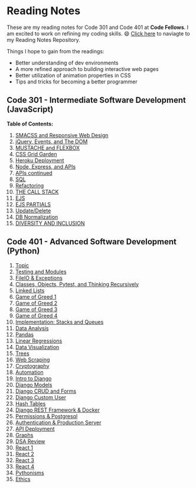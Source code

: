 # Reading Notes
These are my reading notes for Code 301 and Code 401 at **Code Fellows**. I am excited to work on refining my coding skills. :smile: [Click here](https://github.com/Seon2020/reading-notes.git) to naviagte to my Reading Notes Repository. 

Things I hope to gain from the readings: 
- Better understanding of dev environments
- A more refined approach to building interactive web pages
- Better utilization of animation properties in CSS
- Tips and tricks for becoming a better programmer 

## Code 301 - Intermediate Software Development (JavaScript)

**Table of Contents:**
1. [SMACSS and Responsive Web Design](01.md)
2. [jQuery, Events, and The DOM](02.md)
3. [MUSTACHE and FLEXBOX](03.md)
4. [CSS Grid Garden](04.md)
5. [Heroku Deployment](05.md)
6. [Node, Express, and APIs](06.md)
7. [APIs continued](07.md)
8. [SQL](08.md)
9. [Refactoring](09.md)
10. [THE CALL STACK](10.md)
11. [EJS](11.md)
12. [EJS PARTIALS](12.md)
13. [Update/Delete](13.md)
14. [DB Normalization](14.md)
15. [DIVERSITY AND INCLUSION](15.md)

## Code 401 - Advanced Software Development (Python)
1. [Topic](16.md)
2. [Testing and Modules](17.md)
3. [FileIO & Exceptions](18.md)
4. [Classes, Objects, Pytest, and Thinking Recursively](19.md)
5. [Linked Lists](20.md)
6. [Game of Greed 1](21.md)
7. [Game of Greed 2](22.md)
8. [Game of Greed 3](23.md)
9. [Game of Greed 4](24.md)
10. [Implementation: Stacks and Queues](25.md)
11. [Data Analysis](26.md)
12. [Pandas](27.md)
13. [Linear Regressions](28.md)
14. [Data Visualization](29.md)
15. [Trees](30.md)
16. [Web Scraping](31.md)
17. [Cryptography](32.md)
18. [Automation](33.md)
19. [Intro to Django](34.md)
20. [Django Models](35.md)
21. [Django CRUD and Forms](36.md)
22. [Django Custom User](37.md)
23. [Hash Tables](38.md)
24. [Django REST Framework & Docker](39.md)
25. [Permissions & Postgresql](40.md)
26. [Authentication & Production Server](41.md)
27. [API Deployment](42.md)
28. [Graphs](43.md)
29. [DSA Review](44.md)
30. [React 1](45.md)
31. [React 2](46.md)
32. [React 3](47.md)
33. [React 4](48.md)
34. [Pythonisms](49.md)
35. [Ethics](50.md)
